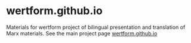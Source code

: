 # wertform.github.io
Materials for wertform project of bilingual presentation and translation of Marx materials. See the main project page [wertform.github.io](https://wertform.github.io/)
